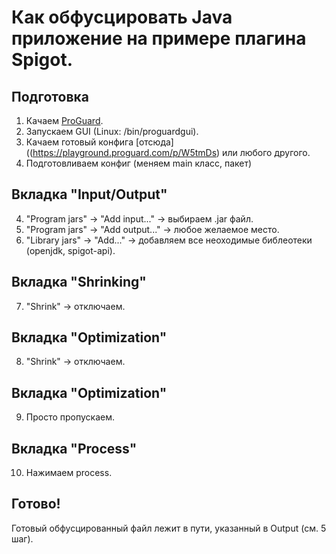 # Как обфусцировать Java приложение на примере плагина Spigot.
## Подготовка
1. Качаем [ProGuard](https://sourceforge.net/projects/proguard/).
2. Запускаем GUI (Linux: /bin/proguardgui).
3. Качаем готовый конфига [отсюда]((https://playground.proguard.com/p/W5tmDs) или любого другого.
4. Подготовливаем конфиг (меняем main класс, пакет)
## Вкладка "Input/Output"
4. "Program jars" -> "Add input..." -> выбираем  .jar файл.
5. "Program jars" -> "Add output..." -> любое желаемое место.
6. "Library jars" -> "Add..." -> добавляем все неоходимые библеотеки (openjdk, spigot-api).
## Вкладка "Shrinking"
7. "Shrink" -> отключаем.
## Вкладка "Optimization"
8. "Shrink" -> отключаем.
## Вкладка "Optimization"
9. Просто пропускаем.
## Вкладка "Process"
10. Нажимаем process.
## Готово!
Готовый обфусцированный файл лежит в пути, указанный в Output (см. 5 шаг).